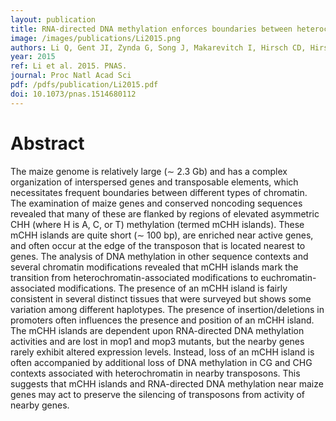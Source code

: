```yaml
---
layout: publication
title: RNA-directed DNA methylation enforces boundaries between heterochromatin and euchromatin in the maize genome
image: /images/publications/Li2015.png
authors: Li Q, Gent JI, Zynda G, Song J, Makarevitch I, Hirsch CD, Hirsch CN, Dawe RK, Madzima TF, McGinnis KM, Lisch D, Schmitz RJ, Vaughn MW, Springer NM.
year: 2015
ref: Li et al. 2015. PNAS.
journal: Proc Natl Acad Sci
pdf: /pdfs/publication/Li2015.pdf
doi: 10.1073/pnas.1514680112
---
```


# Abstract

The maize genome is relatively large (∼ 2.3 Gb) and has a complex organization of interspersed genes and transposable elements, which necessitates frequent boundaries between different types of chromatin. The examination of maize genes and conserved noncoding sequences revealed that many of these are flanked by regions of elevated asymmetric CHH (where H is A, C, or T) methylation (termed mCHH islands). These mCHH islands are quite short (∼ 100 bp), are enriched near active genes, and often occur at the edge of the transposon that is located nearest to genes. The analysis of DNA methylation in other sequence contexts and several chromatin modifications revealed that mCHH islands mark the transition from heterochromatin-associated modifications to euchromatin-associated modifications. The presence of an mCHH island is fairly consistent in several distinct tissues that were surveyed but shows some variation among different haplotypes. The presence of insertion/deletions in promoters often influences the presence and position of an mCHH island. The mCHH islands are dependent upon RNA-directed DNA methylation activities and are lost in mop1 and mop3 mutants, but the nearby genes rarely exhibit altered expression levels. Instead, loss of an mCHH island is often accompanied by additional loss of DNA methylation in CG and CHG contexts associated with heterochromatin in nearby transposons. This suggests that mCHH islands and RNA-directed DNA methylation near maize genes may act to preserve the silencing of transposons from activity of nearby genes.